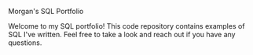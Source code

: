 Morgan's SQL Portfolio

Welcome to my SQL portfolio! This code repository contains examples of SQL I've written. Feel free to take a look and reach out if you have any questions.
